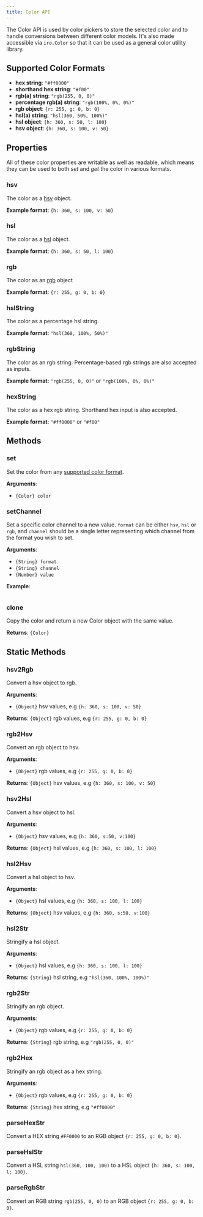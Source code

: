 ```yaml
---
title: Color API
---
```


The Color API is used by color pickers to store the selected color and to handle conversions between different color models. It's also made accessible via `iro.Color` so that it can be used as a general color utility library.

## Supported Color Formats

* **hex string**: `"#ff0000"`
* **shorthand hex string**: `"#f00"`
* **rgb(a) string**: `"rgb(255, 0, 0)"`
* **percentage rgb(a) string**: `"rgb(100%, 0%, 0%)"`
* **rgb object**: `{r: 255, g: 0, b: 0}`
* **hsl(a) string**: `"hsl(360, 50%, 100%)"`
* **hsl object**: `{h: 360, s: 50, l: 100}`
* **hsv object**: `{h: 360, s: 100, v: 50}`


## Properties

All of these color properties are writable as well as readable, which means they can be used to both *set* and *get* the color in various formats.

### hsv

The color as a [hsv](https://www.wikiwand.com/en/HSL_and_HSV) object.

**Example format**: `{h: 360, s: 100, v: 50}`

### hsl

The color as a [hsl](https://www.wikiwand.com/en/HSL_and_HSV) object.

**Example format**: `{h: 360, s: 50, l: 100}`

### rgb

The color as an [rgb](https://www.wikiwand.com/en/RGB_color_model) object

**Example format**: `{r: 255, g: 0, b: 0}`

### hslString

The color as a percentage hsl string.

**Example format**: `"hsl(360, 100%, 50%)"`

### rgbString

The color as an rgb string. Percentage-based rgb strings are also accepted as inputs.

**Example format**: `"rgb(255, 0, 0)"` or `"rgb(100%, 0%, 0%)"`

### hexString

The color as a hex rgb string. Shorthand hex input is also accepted.

**Example format**: `"#ff0000"` or `"#f00"`

## Methods

### set

Set the color from any [supported color format](#Supported-Color-Formats).

**Arguments**:

* `{Color} color`

### setChannel 

Set a specific color channel to a new value. `format` can be either `hsv`, `hsl` or `rgb`, and `channel` should be a single letter representing which channel from the format you wish to set.

**Arguments**:

* `{String} format`
* `{String} channel`
* `{Number} value`

**Example**:

```js
```

### clone

Copy the color and return a new Color object with the same value.

**Returns**: `{Color}`

## Static Methods

### hsv2Rgb

Convert a hsv object to rgb.

**Arguments**:

* `{Object}` hsv values, e.g `{h: 360, s: 100, v: 50}`

**Returns**: `{Object}` rgb values, e.g `{r: 255, g: 0, b: 0}`

### rgb2Hsv

Convert an rgb object to hsv.

**Arguments**:

* `{Object}` rgb values, e.g `{r: 255, g: 0, b: 0}`

**Returns**: `{Object}` hsv values, e.g `{h: 360, s: 100, v: 50}`

### hsv2Hsl

Convert a hsv object to hsl.

**Arguments**:

* `{Object}` hsv values, e.g `{h: 360, s:50, v:100}`

**Returns**: `{Object}` hsl values, e.g `{h: 360, s: 100, l: 100}`

### hsl2Hsv

Convert a hsl object to hsv.

**Arguments**:

* `{Object}` hsl values, e.g `{h: 360, s: 100, l: 100}`

**Returns**: `{Object}` hsv values, e.g `{h: 360, s:50, v:100}`

### hsl2Str

Stringify a hsl object.

**Arguments**:

* `{Object}` hsl values, e.g `{h: 360, s: 100, l: 100}`

**Returns**: `{String}` hsl string, e.g `"hsl(360, 100%, 100%)"`

### rgb2Str

Stringify an rgb object.

**Arguments**:

* `{Object}` rgb values, e.g `{r: 255, g: 0, b: 0}`

**Returns**: `{String}` rgb string, e.g `"rgb(255, 0, 0)"`

### rgb2Hex

Stringify an rgb object as a hex string.

**Arguments**:

* `{Object}` rgb values, e.g `{r: 255, g: 0, b: 0}`

**Returns**: `{String}` hex string, e.g `"#ff0000"`

### parseHexStr

Convert a HEX string `#FF0000` to an RGB object `{r: 255, g: 0, b: 0}`.

### parseHslStr

Convert a HSL string `hsl(360, 100, 100)` to a HSL object `{h: 360, s: 100, l: 100}`.

### parseRgbStr

Convert an RGB string `rgb(255, 0, 0)` to an RGB object `{r: 255, g: 0, b: 0}`.